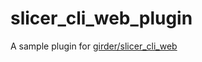 # slicer_cli_web_plugin
A sample plugin for [girder/slicer_cli_web](https://github.com/girder/slicer_cli_web)
